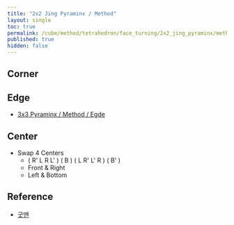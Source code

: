 ```yaml
---
title: "2x2 Jing Pyraminx / Method"
layout: single
toc: true
permalink: /cube/method/tetrahedron/face_turning/2x2_jing_pyraminx/method
published: true
hidden: false
---
```


<head>
  <base target="_blank">
  <style>
    .twisty-wrapper {
      margin        : 20px 0px;
    }
    twisty-player {
      visualization : "3D"
      background    : "checkered-transparent";
      hint-facelets : "floating";
      width         : 300px;
      height        : 250px;
    }
  </style>
  <script
    src   = "https://cdn.cubing.net/js/cubing/twisty"
    type  = "module"
    defer
  ></script>
</head>



## Corner



## Edge

- [3x3 Pyraminx / Method / Egde](/cube/method/tetrahedron/face_turning/3x3_pyraminx/method#edge)



## Center

- Swap 4 Centers
  - ( R' L R L' ) ( B ) ( L R' L' R ) ( B' )
  - Front & Right
  - Left & Bottom
    <div class="twisty-wrapper">
      <twisty-player
        experimental-puzzle-description = "t f 0"
        camera-latitude                 = 30
        camera-longitude                = 0
        experimental-stickering         = "full"
        alg                             = "R' L R L' B L R' L' R B'"
        experimental-setup-alg          = ""
        experimental-setup-anchor       = "end"
        tempo-scale                     = "1.3"
        viewer-link                     = "experimental-twizzle-explorer"
      ></twisty-player>
    </div>



## Reference

- [굿맨](https://youtu.be/Zw-J5DfFHzU)
